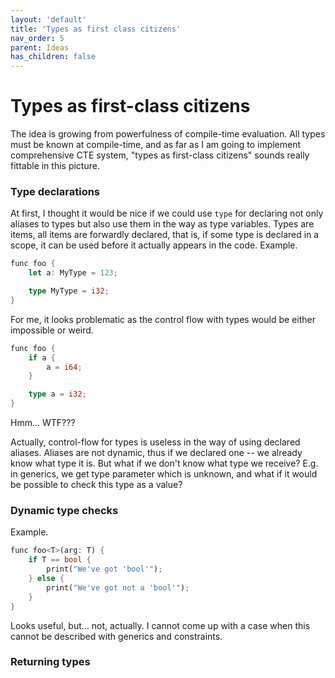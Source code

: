 ```yaml
---
layout: 'default'
title: 'Types as first class citizens'
nav_order: 5
parent: Ideas
has_children: false
---
```


# Types as first-class citizens

The idea is growing from powerfulness of compile-time evaluation. All types must be known at compile-time, and as far as
I am going to implement comprehensive CTE system, "types as first-class citizens" sounds really fittable in this
picture.

### Type declarations

At first, I thought it would be nice if we could use `type` for declaring not only aliases to types but also use them in
the way as type variables. Types are items, all items are forwardly declared, that is, if some type is declared in a
scope, it can be used before it actually appears in the code. Example.
```rust
func foo {
    let a: MyType = 123;

    type MyType = i32;
}
```

For me, it looks problematic as the control flow with types would be either impossible or weird.
```rust
func foo {
    if a {
        a = i64;
    }

    type a = i32;
}
```
Hmm... WTF???

Actually, control-flow for types is useless in the way of using declared aliases. Aliases are not dynamic, thus if we
declared one -- we already know what type it is. But what if we don't know what type we receive? E.g. in generics, we
get type parameter which is unknown, and what if it would be possible to check this type as a value?

### Dynamic type checks

Example.
```rust
func foo<T>(arg: T) {
    if T == bool {
        print("We've got 'bool'");
    } else {
        print("We've got not a 'bool'");
    }
}
```

Looks useful, but... not, actually. I cannot come up with a case when this cannot be described with generics and
constraints.

### Returning types
